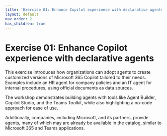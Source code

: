 ```yaml
---
title: 'Exercise 01: Enhance Copilot experience with declarative agents'
layout: default
nav_order: 2
has_children: true
---
```


# Exercise 01: Enhance Copilot experience with declarative agents


This exercise introduces how organizations can adopt agents to create customized versions of Microsoft 365 Copilot tailored to their needs. Examples include an HR agent for company policies and an IT agent for internal procedures, using official documents as data sources. 

The workshop demonstrates building agents with tools like Agent Builder, Copilot Studio, and the Teams Toolkit, while also highlighting a no-code approach for ease of use. 

Additionally, companies, including Microsoft, and its partners, provide agents, many of which may are already be available in the catalog, similar to Microsoft 365 and Teams applications.